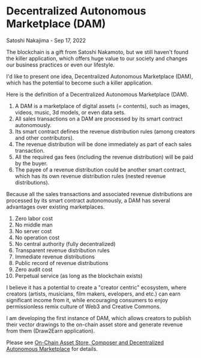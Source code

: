 # Decentralized Autonomous Marketplace (DAM)

Satoshi Nakajima - Sep 17, 2022

The blockchain is a gift from Satoshi Nakamoto, but we still haven't found the killer application, 
which offers huge value to our society and changes our business practices or even our lifestyle. 

I'd like to present one idea, Decentralized Autonomous Marketplace (DAM), 
which has the potential to become such a killer application. 

Here is the definition of a Decentralized Autonomous Marketplace (DAM).

1. A DAM is a marketplace of digital assets (= contents), such as images, videos, music, 3d models, or even data sets.
2. All sales transactions on a DAM are processed by its smart contract autonomously. 
3. Its smart contract defines the revenue distribution rules (among creators and other contributors).
4. The revenue distribution will be done immediately as part of each sales transaction.
5. All the required gas fees (including the revenue distribution) will be paid by the buyer. 
6. The payee of a revenue distribution could be another smart contract, which has its own revenue distribution rules (nested revenue distributions).

Because all the sales transactions and associated revenue distributions are processed by its smart contract autonomously, a DAM has several advantages over existing marketplaces. 

1. Zero labor cost
2. No middle man
3. No server cost
4. No operation cost
5. No central authority (fully decentralized)
6. Transparent revenue distribution rules
7. Immediate revenue distributions
8. Public record of revenue distributions
9. Zero audit cost
10. Perpetual service (as long as the blockchain exists)

I believe it has a potential to create a "creator centric" ecosystem, where creators (artists, musicians, film makers, evelopers, and etc.) can earn significant income from it, while encouraging consumers to enjoy permissionless remix culture of Web3 and Creative Commons. 

I am developing the first instance of DAM, which allows creators to publish their vector drawings to the on-chain asset store and generate revenue from them (Draw2Earn application).

Please see [On-Chain Asset Store, Composer and Decentralized Autonomous Marketplace](https://hackmd.io/@snakajima/HJva6n-Jj) for details.  
